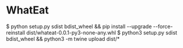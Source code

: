 # WhatEat

$ python setup.py sdist bdist_wheel && pip install --upgrade --force-reinstall dist/whateat-0.0.1-py3-none-any.whl
$ python3 setup.py sdist bdist_wheel && python3 -m twine upload dist/*
